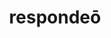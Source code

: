 ---
title: respondeō
meaning: to reply
ch: five
pos: verb
inf: respondēre
secondppstem: respond
infend: ēre
conjugation: second
derivative: responsive
six: y
---